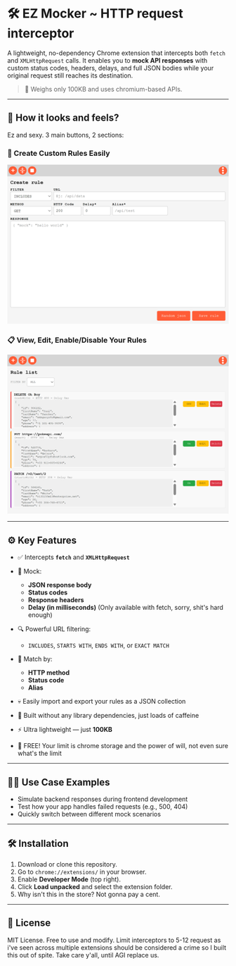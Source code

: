 # 🛠️ EZ Mocker ~ HTTP request interceptor

A lightweight, no-dependency Chrome extension that intercepts both `fetch` and `XMLHttpRequest` calls. It enables you to **mock API responses** with custom status codes, headers, delays, and full JSON bodies while your original request still reaches its destination.

> 🚀 Weighs only 100KB and uses chromium-based APIs.

---

## 📸 How it looks and feels?

Ez and sexy. 3 main buttons, 2 sections:

### 🎯 Create Custom Rules Easily

![Create Rule](./images/ez-mocker-readme-2.png)

### 📋 View, Edit, Enable/Disable Your Rules

![Rule List](./images/ez-mocker-readme-1.png)

---

## ⚙️ Key Features

- ✅ Intercepts **`fetch`** and **`XMLHttpRequest`**
- 🧪 Mock:
  - **JSON response body**
  - **Status codes**
  - **Response headers**
  - **Delay (in milliseconds)** (Only available with fetch, sorry, shit's hard enough)

- 🔍 Powerful URL filtering:
  - `INCLUDES`, `STARTS WITH`, `ENDS WITH`, or `EXACT MATCH`

- 🧭 Match by:
  - **HTTP method**
  - **Status code**
  - **Alias**

- 💀 Easily import and export your rules as a JSON collection
- 🧩 Built without any library dependencies, just loads of caffeine
- ⚡ Ultra lightweight — just **100KB**
- 🧠 FREE! Your limit is chrome storage and the power of will, not even sure what's the limit
---

## 🧑‍💻 Use Case Examples

- Simulate backend responses during frontend development
- Test how your app handles failed requests (e.g., 500, 404)
- Quickly switch between different mock scenarios

---

## 🛠️ Installation

1. Download or clone this repository.
2. Go to `chrome://extensions/` in your browser.
3. Enable **Developer Mode** (top right).
4. Click **Load unpacked** and select the extension folder.
5. Why isn't this in the store? Not gonna pay a cent.

---

## 🧾 License

MIT License. Free to use and modify. Limit interceptors to 5-12 request as i've seen across multiple extensions should be considered a crime so I built this out of spite. Take care y'all, until AGI replace us.
